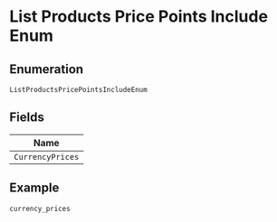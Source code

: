 
# List Products Price Points Include Enum

## Enumeration

`ListProductsPricePointsIncludeEnum`

## Fields

| Name |
|  --- |
| `CurrencyPrices` |

## Example

```
currency_prices
```

